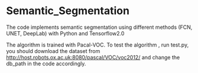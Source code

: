 # Semantic_Segmentation
The code implements semantic segmentation using different methods (FCN, UNET, DeepLab) with Python and Tensorflow2.0

The algorithm is trained with Pacal-VOC. To test the algorithm , run test.py, you should download the dataset from http://host.robots.ox.ac.uk:8080/pascal/VOC/voc2012/ and change the db_path in the code accordingly.
